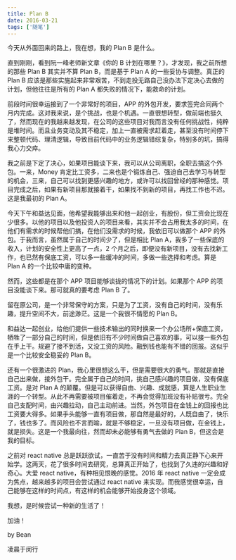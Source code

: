 ```yaml
---
title: Plan B
date: 2016-03-21
tags: ['随笔']
---
```


今天从外面回来的路上，我在想，我的 Plan B 是什么。

直到刚刚，看到阮一峰老师新文章《你的 B 计划在哪里？》，才发现，我之前所想的那些 Plan B 其实并不算 Plan B，而是基于 Plan A 的一些妥协与调整。真正的 Plan B 应该是那些实施起来非常艰苦，不到走投无路自己没办法下定决心去做的计划，但他往往是所有的 Plan A 都失败的情况下，能救命的计划。

前段时间很幸运接到了一个非常好的项目，APP 的外包开发，要求签完合同两个月内完成。这对我来说，是个挑战，也是个机遇。一直很想转型，做前端也挺久了，然而现在的我越来越发现，在公司的这些项目对我而言没有任何挑战性，纯粹是堆时间。而且业务变动及其不稳定，加上一直被需求赶着走，甚至没有时间停下来整顿代码、理清逻辑，导致目前代码中的业务逻辑错综复杂，特别多的坑，搞得我心力交瘁。

我之前是下定了决心，如果项目能谈下来，我可以从公司离职，全职去搞这个外包。一来，Money 肯定比工资多，二来也是个锻炼自己、强迫自己去学习与转型的机会，三来，自己可以找到更感兴趣的地方，或许可以找回曾经的那种感觉。项目完成之后，如果有新项目那就接着干，如果找不到新的项目，再找工作也不迟。这是我最初的 Plan A。

今天下午和益达见面，他希望我能够出来和他一起创业，有股份，但工资会比现在少很多。以他的项目以及他投资人的项目来看，其实并不会占用我太多的时间，在他们有需求的时候帮他们搞，在他们没需求的时候，我依旧可以做那个 APP 的外包。于我而言，虽然属于自己的时间少了，但是相比 Plan A，我多了一些保底的收入，计划的安全性上更高了一点，2 个月之后，即便没有新项目，没有去找新工作，也已然有保底工资，可以多一些缓冲的时间，多做一些选择和考虑。算是 Plan A 的一个比较中庸的变种。

然而，这些都是在那个 APP 项目能够谈拢的情况下的计划。如果那个 APP 的项目没能谈下来。那可就真的要考虑 Plan B 了。

留在原公司，是一个非常保守的方案，只是为了工资，没有自己的时间，没有乐趣，提升空间不大，前途渺茫。这是一个我很不情愿的 Plan B。

和益达一起创业，给他们提供一些技术输出的同时换来一个办公场所+保底工资，牺牲了一部分自己的时间，但是依旧有不少时间做自己喜欢的事，可以接一些外包在手上干。规避了接不到活，又没工资的风险。融到钱也能有不错的回报。这似乎是一个比较安全稳妥的 Plan B。

还有一个很激进的 Plan，我心里很想这么干，但是需要很大的勇气。那就是直接自己出来做，接外包干。完全属于自己的时间，挑自己感兴趣的项目做，没有保底工资。是对 Plan A 的颠覆。但是可以获得自由、兴趣、成就感，算是人生职业生涯的一个转型。从此不再需要被项目催着走，不再会觉得加班没有补贴很亏。完全自己支配时间，由兴趣拉动，自己主动前进。当然，外包项目在金钱上的回报也比工资要大得多。如果手头能够一直有项目做，那自然是最好的，人既自由了，快乐了，钱也多了。而风险也不言而喻，就是不够稳定，一旦没有项目做，在金钱上，就是损失。这是一个我最向往，然而却未必能够有勇气去做的 Plan B，但这会是我的目标。

之前对 react native 总是跃跃欲试，一直苦于没有时间和精力去真正静下心来开始学。这两天，花了很多时间去研究，总算真正开始了，也找到了久违的兴趣和好奇心。大爱 react native，有种相见恨晚的感觉。2016 年 react native 一定会成为焦点，越来越多的项目会尝试通过 react native 来实现。而我感觉很幸运，自己能够在这样的时间点，有这样的机会能够开始投身这个领域。

我想，是时候尝试一种新的生活了！

加油！

by Bean

凌晨于闵行
